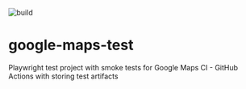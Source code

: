 ![build](https://github.com/vit-ganich/google-maps-test/actions/workflows/ci.yml/badge.svg)

# google-maps-test

Playwright test project with smoke tests for Google Maps
CI - GitHub Actions with storing test artifacts
